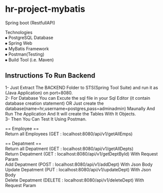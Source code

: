 # hr-project-mybatis

Spring boot (RestfullAPI)

Technologies<br>
⦁ PostgreSQL Database <br>
⦁ Spring Web<br>
⦁ MyBatis Framework<br>
⦁ Postman(Testing)<br>
⦁ Build Tool (i.e. Maven) <br>

## Instructions To Run Backend
1- Just Extract The BACKEND Folder to STS(Spring Tool Suite) and run it as (Java Application) on port=8080.<br>
2- For Database You can Excute the sql file in your Sql Editor (it contain database creation statement) OR Just create the database(name=hr,username=postgres,pass=adminadmin) Maunally And Run The Application And It will create the Tables With It Objects.<br>
3- Then You Can Test It Using Postman.<br>

== Employee ==<br>
Return all Employees (GET : localhost:8080/api/v1/getAllEmps)<br>

== Depatment == <br>
Return all Depatment (GET : localhost:8080/api/v1/getAllDepts) <br>
Return Depatment (GET : localhost:8080/api/v1/getDeptById) With Request Param <br>
Add Depatment (POST : localhost:8080/api/v1/addDept) With Json Body <br>
Update Depatment (PUT : localhost:8080/api/v1/updateDept) With Json Body <br>
Delete Depatment (DELETE : localhost:8080/api/v1/deleteDept) With Request Param <br>
